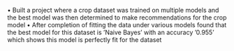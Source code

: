 • Built a project where a crop dataset was trained on multiple models and the best model was then determined to make recommendations for the crop model
• After completion of fitting the data under various models found that the best model for this dataset is ’Naive Bayes’ with an accuracy ’0.955’ which shows this model is perfectly fit for the dataset
